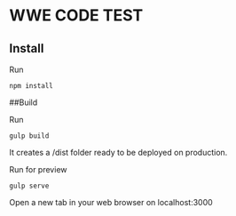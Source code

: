 # WWE CODE TEST


## Install

Run 

	npm install

##Build

Run 

	gulp build


It creates a /dist folder ready to  be deployed on production.


Run for preview

	gulp serve
	
Open a new tab in your web browser on localhost:3000